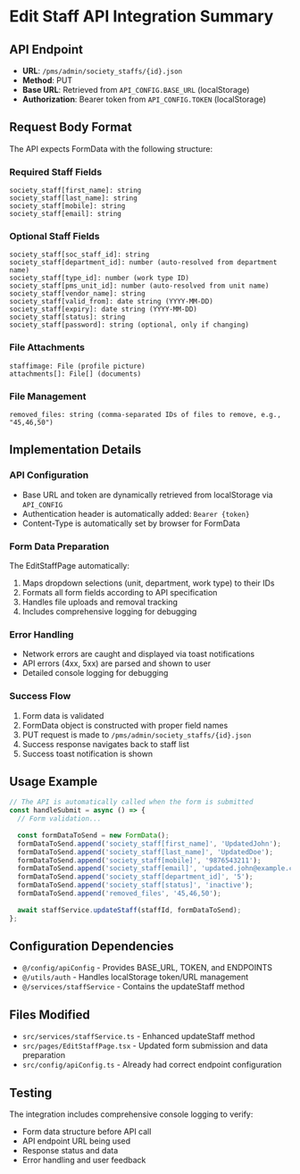 # Edit Staff API Integration Summary

## API Endpoint
- **URL**: `/pms/admin/society_staffs/{id}.json`
- **Method**: PUT
- **Base URL**: Retrieved from `API_CONFIG.BASE_URL` (localStorage)
- **Authorization**: Bearer token from `API_CONFIG.TOKEN` (localStorage)

## Request Body Format
The API expects FormData with the following structure:

### Required Staff Fields
```
society_staff[first_name]: string
society_staff[last_name]: string  
society_staff[mobile]: string
society_staff[email]: string
```

### Optional Staff Fields
```
society_staff[soc_staff_id]: string
society_staff[department_id]: number (auto-resolved from department name)
society_staff[type_id]: number (work type ID)
society_staff[pms_unit_id]: number (auto-resolved from unit name)
society_staff[vendor_name]: string
society_staff[valid_from]: date string (YYYY-MM-DD)
society_staff[expiry]: date string (YYYY-MM-DD)
society_staff[status]: string
society_staff[password]: string (optional, only if changing)
```

### File Attachments
```
staffimage: File (profile picture)
attachments[]: File[] (documents)
```

### File Management
```
removed_files: string (comma-separated IDs of files to remove, e.g., "45,46,50")
```

## Implementation Details

### API Configuration
- Base URL and token are dynamically retrieved from localStorage via `API_CONFIG`
- Authentication header is automatically added: `Bearer {token}`
- Content-Type is automatically set by browser for FormData

### Form Data Preparation
The EditStaffPage automatically:
1. Maps dropdown selections (unit, department, work type) to their IDs
2. Formats all form fields according to API specification
3. Handles file uploads and removal tracking
4. Includes comprehensive logging for debugging

### Error Handling
- Network errors are caught and displayed via toast notifications
- API errors (4xx, 5xx) are parsed and shown to user
- Detailed console logging for debugging

### Success Flow
1. Form data is validated
2. FormData object is constructed with proper field names
3. PUT request is made to `/pms/admin/society_staffs/{id}.json`
4. Success response navigates back to staff list
5. Success toast notification is shown

## Usage Example
```typescript
// The API is automatically called when the form is submitted
const handleSubmit = async () => {
  // Form validation...
  
  const formDataToSend = new FormData();
  formDataToSend.append('society_staff[first_name]', 'UpdatedJohn');
  formDataToSend.append('society_staff[last_name]', 'UpdatedDoe');
  formDataToSend.append('society_staff[mobile]', '9876543211');
  formDataToSend.append('society_staff[email]', 'updated.john@example.com');
  formDataToSend.append('society_staff[department_id]', '5');
  formDataToSend.append('society_staff[status]', 'inactive');
  formDataToSend.append('removed_files', '45,46,50');
  
  await staffService.updateStaff(staffId, formDataToSend);
};
```

## Configuration Dependencies
- `@/config/apiConfig` - Provides BASE_URL, TOKEN, and ENDPOINTS
- `@/utils/auth` - Handles localStorage token/URL management  
- `@/services/staffService` - Contains the updateStaff method

## Files Modified
- `src/services/staffService.ts` - Enhanced updateStaff method
- `src/pages/EditStaffPage.tsx` - Updated form submission and data preparation
- `src/config/apiConfig.ts` - Already had correct endpoint configuration

## Testing
The integration includes comprehensive console logging to verify:
- Form data structure before API call
- API endpoint URL being used
- Response status and data
- Error handling and user feedback
